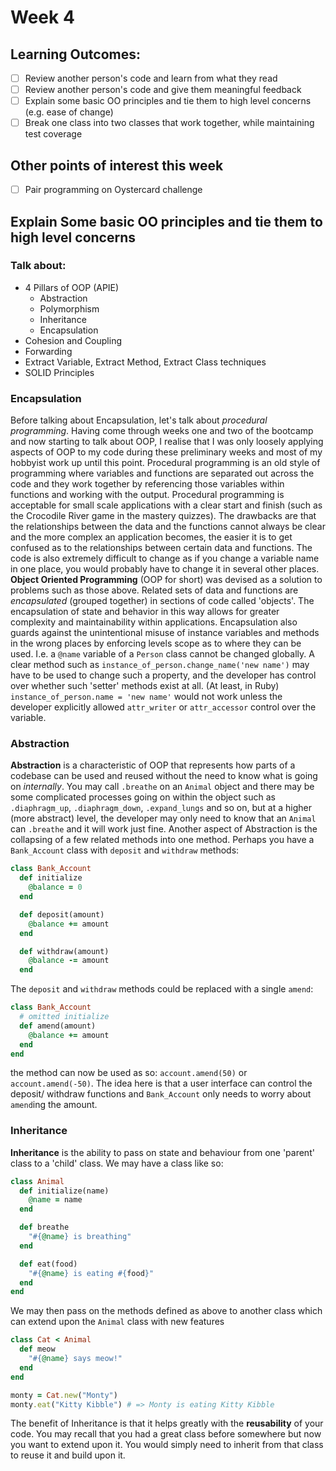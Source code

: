 # Week 4
## Learning Outcomes:
- [ ] Review another person's code and learn from what they read
- [ ] Review another person's code and give them meaningful feedback
- [ ] Explain some basic OO principles and tie them to high level concerns (e.g. ease of change)
- [ ] Break one class into two classes that work together, while maintaining test coverage
## Other points of interest this week
- [ ] Pair programming on Oystercard challenge

## Explain Some basic OO principles and tie them to high level concerns
### Talk about:
* 4 Pillars of OOP (APIE)
    * Abstraction
    * Polymorphism
    * Inheritance
    * Encapsulation
* Cohesion and Coupling
* Forwarding
* Extract Variable, Extract Method, Extract Class techniques
* SOLID Principles

### Encapsulation
Before talking about Encapsulation, let's talk about _procedural programming_. Having come through weeks one and two of the bootcamp and now starting to talk about OOP, I realise that I was only loosely applying aspects of OOP to my code during these preliminary weeks and most of my hobbyist work up until this point. Procedural programming is an old style of programming where variables and functions are separated out across the code and they work together by referencing those variables within functions and working with the output. Procedural programming is acceptable for small scale applications with a clear start and finish (such as the Crocodile River game in the mastery quizzes). The drawbacks are that the relationships between the data and the functions cannot always be clear and the more complex an application becomes, the easier it is to get confused as to the relationships between certain data and functions. The code is also extremely difficult to change as if you change a variable name in one place, you would probably have to change it in several other places.  
**Object Oriented Programming** (OOP for short) was devised as a solution to problems such as those above. Related sets of data and functions are _encapsulated_ (grouped together) in sections of code called 'objects'. The encapsulation of state and behavior in this way allows for greater complexity and maintainability within applications. Encapsulation also guards against the unintentional misuse of instance variables and methods in the wrong places by enforcing levels scope as to where they can be used. I.e. a `@name` variable of a `Person` class cannot be changed globally. A clear method such as `instance_of_person.change_name('new name')` may have to be used to change such a property, and the developer has control over whether such 'setter' methods exist at all. (At least, in Ruby) `instance_of_person.name = 'new name'` would not work unless the developer explicitly allowed `attr_writer` or `attr_accessor` control over the variable.

### Abstraction
**Abstraction** is a characteristic of OOP that represents how parts of a codebase can be used and reused without the need to know what is going on _internally_. You may call `.breathe` on an `Animal` object and there may be some complicated processes going on within the object such as `.diaphragm_up`, `.diaphragm_down`, `.expand_lungs` and so on, but at a higher (more abstract) level, the developer may only need to know that an `Animal` can `.breathe` and it will work just fine. Another aspect of Abstraction is the collapsing of a few related methods into one method. Perhaps you have a `Bank_Account` class with `deposit` and `withdraw` methods:
```ruby
class Bank_Account
  def initialize
    @balance = 0
  end

  def deposit(amount)
    @balance += amount
  end  

  def withdraw(amount)
    @balance -= amount
  end
```

The `deposit` and `withdraw` methods could be replaced with a single `amend`:
```ruby
class Bank_Account
  # omitted initialize
  def amend(amount)
    @balance += amount
  end
end
```

the method can now be used as so: `account.amend(50)` or `account.amend(-50)`. The idea here is that a user interface can control the deposit/ withdraw functions and `Bank_Account` only needs to worry about `amend`ing the amount.
  
### Inheritance
**Inheritance** is the ability to pass on state and behaviour from one 'parent' class to a 'child' class. We may have a class like so:
```ruby
class Animal
  def initialize(name)
    @name = name
  end

  def breathe
    "#{@name} is breathing"
  end

  def eat(food)
    "#{@name} is eating #{food}"
  end
end
```
  
We may then pass on the methods defined as above to another class which can extend upon the `Animal` class with new features

```ruby
class Cat < Animal
  def meow
    "#{@name} says meow!"
  end
end

monty = Cat.new("Monty")
monty.eat("Kitty Kibble") # => Monty is eating Kitty Kibble
```

The benefit of Inheritance is that it helps greatly with the **reusability** of your code. You may recall that you had a great class before somewhere but now you want to extend upon it. You would simply need to inherit from that class to reuse it and build upon it.